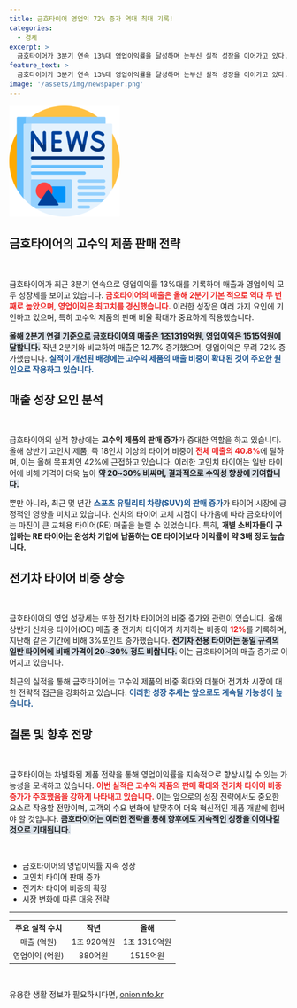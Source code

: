 ```yaml
---
title: 금호타이어 영업익 72% 증가 역대 최대 기록!
categories:
  - 경제
excerpt: >
  금호타이어가 3분기 연속 13%대 영업이익률을 달성하며 눈부신 실적 성장을 이어가고 있다. 고수익 제품 판매 비중 확대와 SUV 판매 증가가 주요 원인으로, 매출과 영업이익이 각각 12.7%, 72% 급증했다.
feature_text: >
  금호타이어가 3분기 연속 13%대 영업이익률을 달성하며 눈부신 실적 성장을 이어가고 있다. 고수익 제품 판매 비중 확대와 SUV 판매 증가가 주요 원인으로, 매출과 영업이익이 각각 12.7%, 72% 급증했다.
image: '/assets/img/newspaper.png'
---
```


<p><img src="/assets/img/newspaper.png" alt="kimp 속보" /></p>

<h2 data-ke-size="size26">금호타이어의 고수익 제품 판매 전략</h2>

<p data-ke-size="size16">&nbsp;</p>

<p>금호타이어가 최근 3분기 연속으로 영업이익률 13%대를 기록하며 매출과 영업이익 모두 성장세를 보이고 있습니다. <b><span style="color: #ee2323;">금호타이어의 매출은 올해 2분기 기본
 적으로 역대 두 번째로 높았으며, 영업이익은 최고치를 경신했습니다.</span></b> 이러한 성장은 여러 가지 요인에 기인하고 있으며, 특히 고수익 제품의 판매 비율 확대가 중요하게 작용했습니다. </p>

<p><b><span style="background-color: #21538527;">올해 2분기 연결 기준으로 금호타이어의 매출은 1조1319억원, 영업이익은 1515억원에 달합니다.</span></b> 작년 2분기와 비교하여 매출은 12.7% 증가했으며, 영업이익은 무려 72% 증가했습니다. <b><span style="color: #1a5490;">실적이 개선된 배경에는 고수익 제품의 매출 비중이 확대된 것이 주요한 원인으로 작용하고 있습니다.</span></b></p>

<h2 data-ke-size="size26">매출 성장 요인 분석</h2>

<p data-ke-size="size16">&nbsp;</p>

<p>금호타이어의 실적 향상에는 <b>고수익 제품의 판매 증가</b>가 중대한 역할을 하고 있습니다. 올해 상반기 고인치 제품, 즉 18인치 이상의 타이어 비중이 <b><span style="color: #ee2323;">전체 매출의 40.8%</span></b>에 달하며, 이는 올해 목표치인 42%에 근접하고 있습니다. 이러한 고인치 타이어는 일반 타이어에 비해 가격이 더욱 높아 <b><span style="background-color: #21538527;">약 20~30% 비싸며, 결과적으로 수익성 향상에 기여합니다.</span></b></p>

<p>뿐만 아니라, 최근 몇 년간 <b><span style="color: #1a5490;">스포츠 유틸리티 차량(SUV)의 판매 증가</span></b>가 타이어 시장에 긍정적인 영향을 미치고 있습니다. 신차의 타이어 교체 시점이 다가옴에 따라 금호타이어는 마진이 큰 교체용 타이어(RE) 매출을 늘릴 수 있었습니다. 특히, <b>개별 소비자들이 구입하는 RE 타이어는 완성차 기업에 납품하는 OE 타이어보다 이익률이 약 3배 정도 높습니다.</b></p>

<h2 data-ke-size="size26">전기차 타이어 비중 상승</h2>

<p data-ke-size="size16">&nbsp;</p>

<p>금호타이어의 영업 성장세는 또한 전기차 타이어의 비중 증가와 관련이 있습니다. 올해 상반기 신차용 타이어(OE) 매출 중 전기차 타이어가 차지하는 비중이 <b><span style="color: #ee2323;">12%</span></b>를 기록하며, 지난해 같은 기간에 비해 3%포인트 증가했습니다. <b><span style="background-color: #21538527;">전기차 전용 타이어는 동일 규격의 일반 타이어에 비해 가격이 20~30% 정도 비쌉니다.</span></b> 이는 금호타이어의 매출 증가로 이어지고 있습니다.</p>

<p>최근의 실적을 통해 금호타이어는 고수익 제품의 비중 확대와 더불어 전기차 시장에 대한 전략적 접근을 강화하고 있습니다. <b><span style="color: #1a5490;">이러한 성장 추세는 앞으로도 계속될 가능성이 높습니다.</span></b></p>

<h2 data-ke-size="size26">결론 및 향후 전망</h2>

<p data-ke-size="size16">&nbsp;</p>

<p>금호타이어는 차별화된 제품 전략을 통해 영업이익률을 지속적으로 향상시킬 수 있는 가능성을 모색하고 있습니다. <b><span style="color: #ee2323;">이번 실적은 고수익 제품의 판매 확대와 전기차 타이어 비중 증가가 주효했음을 강하게 나타내고 있습니다.</span></b> 이는 앞으로의 성장 전략에서도 중요한 요소로 작용할 전망이며, 고객의 수요 변화에 발맞추어 더욱 혁신적인 제품 개발에 힘써야 할 것입니다. <b><span style="background-color: #21538527;">금호타이어는 이러한 전략을 통해 향후에도 지속적인 성장을 이어나갈 것으로 기대됩니다.</span></b> </p>

<p data-ke-size="size16">&nbsp;</p>

<ul>
    <li>금호타이어의 영업이익률 지속 성장</li>
    <li>고인치 타이어 판매 증가</li>
    <li>전기차 타이어 비중의 확장</li>
    <li>시장 변화에 따른 대응 전략</li>
</ul>

<hr>

<table style="width: 100%;">
    <tr>
        <td style="text-align: center; height: 17px;"><b>주요 실적 수치</b></td>
        <td style="text-align: center; height: 17px;"><b>작년</b></td>
        <td style="text-align: center; height: 17px;"><b>올해</b></td>
    </tr>
    <tr>
        <td style="text-align: center; height: 17px;">매출 (억원)</td>
        <td style="text-align: center; height: 17px;">1조 920억원</td>
        <td style="text-align: center; height: 17px;">1조 1319억원</td>
    </tr>
    <tr>
        <td style="text-align: center; height: 17px;">영업이익 (억원)</td>
        <td style="text-align: center; height: 17px;">880억원</td>
        <td style="text-align: center; height: 17px;">1515억원</td>
    </tr>
</table>

<p data-ke-size="size16">&nbsp;</p>
유용한 생활 정보가 필요하시다면, <a href="https://onioninfo.kr" rel="dofollow">onioninfo.kr</a>


